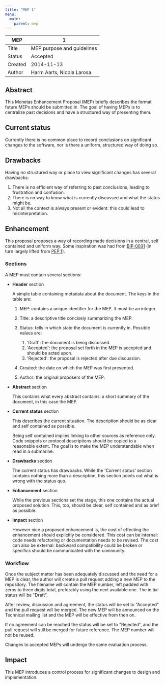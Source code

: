 ```yaml
---
title: "MEP 1"
menu:
  main:
    parent: mep
---
```


MEP | 1
--- | ---
Title | MEP purpose and guidelines
Status | Accepted
Created | 2014-11-13
Author | Harm Aarts, Nicola Larosa

## Abstract

This Monetas Enhancement Proposal (MEP) briefly describes the format future
MEPs should be submitted in. The goal of having MEPs is to centralize past
decisions and have a structured way of presenting them.

## Current status

Currently there is no common place to record conclusions on significant changes
to the software, nor is there a uniform, structured way of doing so.

## Drawbacks

Having no structured way or place to view significant changes has several
drawbacks:

1. There is no efficient way of referring to past conclusions, leading to
   frustration and confusion.
2. There is no way to know what is currently discussed and what the status
   might be.
3. Not all the context is always present or evident: this could lead to
   misinterpretation.

## Enhancement

This proposal proposes a way of recording made decisions in a central, self
contained and uniform way. Some inspiration was had from
[BIP-0001](https://github.com/bitcoin/bips/blob/master/bip-0001.mediawiki) (in
turn largely lifted from [PEP 1](http://legacy.python.org/dev/peps/pep-0001/)).

### Sections

A MEP must contain several sections:

- **Header** section

  A simple table containing metadata about the document. The keys in the table
  are:

  1. MEP: contains a unique identifier for the MEP. It must be an integer.
  2. Title: a descriptive title concisely summarizing the MEP.
  3. Status: tells in which state the document is currently in. Possible values
     are:

     1. 'Draft': the document is being discussed.
     2. 'Accepted': the proposal set forth in the MEP is accepted and should be
     acted upon.
     3. 'Rejected': the proposal is rejected after due discussion.

  4. Created: the date on which the MEP was first presented.
  5. Author: the original proposers of the MEP.

- **Abstract** section

  This contains what every abstract contains: a short summary of the document,
  in this case the MEP.

- **Current status** section

  This describes the current situation. The description should be as clear and
  self contained as possible.

  Being self contained implies linking to other sources as reference only. Code
  snippets or protocol descriptions should be copied to a reasonable extent.
  The goal is to make the MEP understandable when read in a submarine.

- **Drawbacks** section

  The current status has drawbacks. While the 'Current status' section contains
  nothing more than a description, this section points out what is wrong with
  the status quo.

- **Enhancement** section

  While the previous sections set the stage, this one contains the actual
  proposed solution. This, too, should be clear, self contained and as brief as
  possible.

- **Impact** section

  However nice a proposed enhancement is, the cost of effecting the enhancement
  should explicitly be considered. This cost can be internal: code needs
  refactoring or documentation needs to be revised. The cost can also be
  external: backward compatibility could be broken or specifics should be
  communicated with the community.

### Workflow

Once the subject matter has been adequately discussed and the need for a MEP is
clear, the author will create a pull request adding a new MEP to the
repository. The filename will contain the MEP number, left padded with zeros to
three digits total, preferably using the next available one. The initial status
will be "Draft".

After review, discussion and agreement, the status will be set to "Accepted"
and the pull request will be merged. The new MEP will be announced on the
Technical mailing list and the MEP will be effective from then on.

If no agreement can be reached the status will be set to "Rejected", and the
pull request will still be merged for future reference. The MEP number will not
be reused.

Changes to accepted MEPs will undergo the same evaluation process.

## Impact

This MEP introduces a control process for significant changes to design and
implementation.
